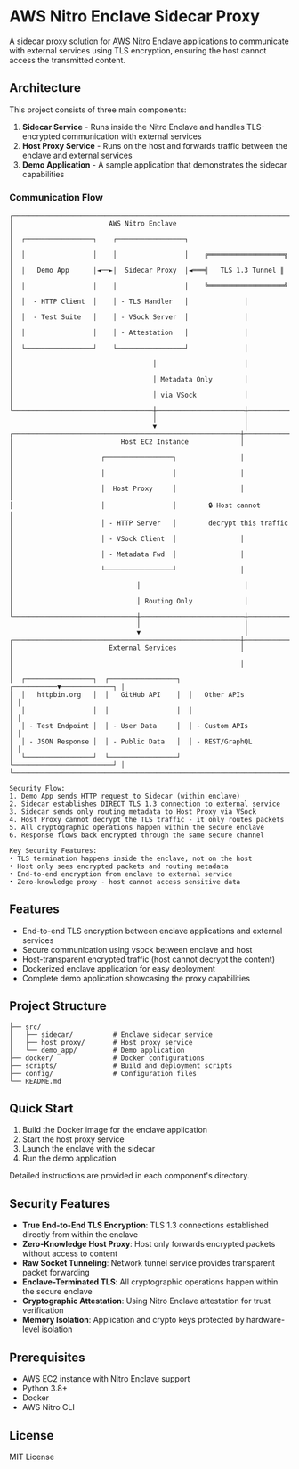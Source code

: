 # AWS Nitro Enclave Sidecar Proxy

A sidecar proxy solution for AWS Nitro Enclave applications to communicate with external services using TLS encryption, ensuring the host cannot access the transmitted content.

## Architecture

This project consists of three main components:

1. **Sidecar Service** - Runs inside the Nitro Enclave and handles TLS-encrypted communication with external services
2. **Host Proxy Service** - Runs on the host and forwards traffic between the enclave and external services
3. **Demo Application** - A sample application that demonstrates the sidecar capabilities

### Communication Flow

```
┌─────────────────────────────────────────────────────────────────────────┐
│                        AWS Nitro Enclave                                 │
│  ┌─────────────────┐    ┌─────────────────┐                             │
│  │                 │    │                 │    ╔═══════════════════╗    │
│  │   Demo App      │◄──►│  Sidecar Proxy  │◄═══╣   TLS 1.3 Tunnel ║    │
│  │                 │    │                 │    ╚═══════════════════╝    │
│  │  - HTTP Client  │    │ - TLS Handler   │              │              │
│  │  - Test Suite   │    │ - VSock Server  │              │              │
│  │                 │    │ - Attestation   │              │              │
│  └─────────────────┘    └─────────────────┘              │              │
│                                   │                      │              │
│                                   │ Metadata Only        │              │
│                                   │ via VSock            │              │
└───────────────────────────────────┼──────────────────────┼──────────────┘
                                    │                      │
                                    ▼                      │
┌─────────────────────────────────────────────────────────┼──────────────┐
│                           Host EC2 Instance             │              │
│                      ┌─────────────────┐                │              │
│                      │                 │                │              │
│                      │  Host Proxy     │                │              │
│                      │                 │        🔒 Host cannot         │
│                      │ - HTTP Server   │        decrypt this traffic   │
│                      │ - VSock Client  │                │              │
│                      │ - Metadata Fwd  │                │              │
│                      └─────────────────┘                │              │
│                               │                          │              │
│                               │ Routing Only             │              │
└───────────────────────────────┼──────────────────────────┼──────────────┘
                                │                          │
                                ▼                          │
┌─────────────────────────────────────────────────────────┼──────────────┐
│                        External Services                │              │
│                                                         │              │
│  ┌─────────────────┐  ┌─────────────────┐  ┌───────────▼─────────────┐ │
│  │   httpbin.org   │  │   GitHub API    │  │   Other APIs            │ │
│  │                 │  │                 │  │                         │ │
│  │ - Test Endpoint │  │ - User Data     │  │ - Custom APIs          │ │
│  │ - JSON Response │  │ - Public Data   │  │ - REST/GraphQL         │ │
│  └─────────────────┘  └─────────────────┘  └─────────────────────────┘ │
└─────────────────────────────────────────────────────────────────────────┘

Security Flow:
1. Demo App sends HTTP request to Sidecar (within enclave)
2. Sidecar establishes DIRECT TLS 1.3 connection to external service
3. Sidecar sends only routing metadata to Host Proxy via VSock  
4. Host Proxy cannot decrypt the TLS traffic - it only routes packets
5. All cryptographic operations happen within the secure enclave
6. Response flows back encrypted through the same secure channel

Key Security Features:
• TLS termination happens inside the enclave, not on the host
• Host only sees encrypted packets and routing metadata  
• End-to-end encryption from enclave to external service
• Zero-knowledge proxy - host cannot access sensitive data
```

## Features

- End-to-end TLS encryption between enclave applications and external services
- Secure communication using vsock between enclave and host
- Host-transparent encrypted traffic (host cannot decrypt the content)
- Dockerized enclave application for easy deployment
- Complete demo application showcasing the proxy capabilities

## Project Structure

```
├── src/
│   ├── sidecar/          # Enclave sidecar service
│   ├── host_proxy/       # Host proxy service
│   └── demo_app/         # Demo application
├── docker/               # Docker configurations
├── scripts/              # Build and deployment scripts
├── config/               # Configuration files
└── README.md
```

## Quick Start

1. Build the Docker image for the enclave application
2. Start the host proxy service
3. Launch the enclave with the sidecar
4. Run the demo application

Detailed instructions are provided in each component's directory.

## Security Features

- **True End-to-End TLS Encryption**: TLS 1.3 connections established directly from within the enclave
- **Zero-Knowledge Host Proxy**: Host only forwards encrypted packets without access to content
- **Raw Socket Tunneling**: Network tunnel service provides transparent packet forwarding
- **Enclave-Terminated TLS**: All cryptographic operations happen within the secure enclave
- **Cryptographic Attestation**: Using Nitro Enclave attestation for trust verification
- **Memory Isolation**: Application and crypto keys protected by hardware-level isolation

## Prerequisites

- AWS EC2 instance with Nitro Enclave support
- Python 3.8+
- Docker
- AWS Nitro CLI

## License

MIT License

